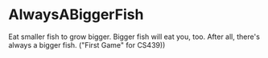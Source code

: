 # AlwaysABiggerFish
Eat smaller fish to grow bigger. Bigger fish will eat you, too. After all, there's always a bigger fish. ("First Game" for CS439))
